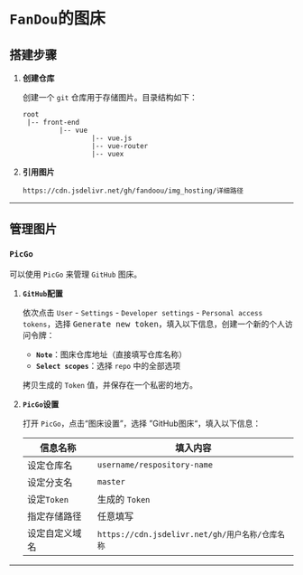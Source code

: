 # `FanDou`的图床

## 搭建步骤

1. **创建仓库**

   创建一个 `git` 仓库用于存储图片。目录结构如下：

   ```
   root
    |-- front-end
    		|-- vue
    				|-- vue.js
    				|-- vue-router
    				|-- vuex
   ```

2. **引用图片**

   ```
   https://cdn.jsdelivr.net/gh/fandoou/img_hosting/详细路径
   ```

---

## 管理图片

### `PicGo`

可以使用 `PicGo` 来管理 `GitHub` 图床。

1. **`GitHub`配置**

   依次点击 `User` - `Settings` - `Developer settings` - `Personal access tokens`，选择 <kbd>Generate new token</kbd>，填入以下信息，创建一个新的个人访问令牌：

   - **`Note`**：图床仓库地址（直接填写仓库名称）
   - **`Select scopes`**：选择 `repo` 中的全部选项

   拷贝生成的 `Token` 值，并保存在一个私密的地方。

2. **`PicGo`设置**

   打开 `PicGo`，点击“图床设置”，选择 ”GitHub图床“，填入以下信息：

   | 信息名称       | 填入内容                                        |
   | -------------- | ----------------------------------------------- |
   | 设定仓库名     | `username/respository-name`                     |
   | 设定分支名     | `master`                                        |
   | 设定`Token`    | 生成的 `Token`                                  |
   | 指定存储路径   | 任意填写                                        |
   | 设定自定义域名 | `https://cdn.jsdelivr.net/gh/用户名称/仓库名称` |

---

